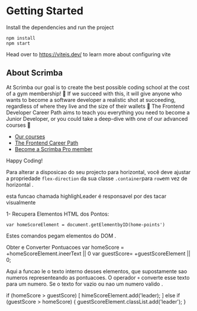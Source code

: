 # Getting Started
Install the dependencies and run the project
```
npm install
npm start
```

Head over to https://vitejs.dev/ to learn more about configuring vite
## About Scrimba

At Scrimba our goal is to create the best possible coding school at the cost of a gym membership! 💜
If we succeed with this, it will give anyone who wants to become a software developer a realistic shot at succeeding, regardless of where they live and the size of their wallets 🎉
The Frontend Developer Career Path aims to teach you everything you need to become a Junior Developer, or you could take a deep-dive with one of our advanced courses 🚀

- [Our courses](https://scrimba.com/allcourses)
- [The Frontend Career Path](https://scrimba.com/learn/frontend)
- [Become a Scrimba Pro member](https://scrimba.com/pricing)

Happy Coding!

Para alterar a disposicao do seu projecto para horizontal, você deve ajustar a propriedade `flex-direction` da sua classe `.container`para `row`em vez de horizontal .

esta funcao chamada highlighLeader é responsavel por des tacar visualmente 

1- Recupera Elementos HTML dos Pontos:
```
var homeScoreElement = document.getElementbyID(home-points')
```

Estes comandos pegam elementos do DOM .

Obter e Converter Pontuacoes
var homeScore = +homeScoreElement.ineerText || 0
var guestScore= +guestScoreElement || 0;

Aqui a funcao le o texto interno desses elementos, que supostamente sao numeros representeando as pontuacoes. O operador `+` converte esse texto para um numero. Se o texto for vazio ou nao um numero valido .

if (homeScore > guestScore) [
    himeScoreElement.add('leader);
] else if (guestScore > homeScore) {
    guestScoreElement.classList.add('leader');
}
